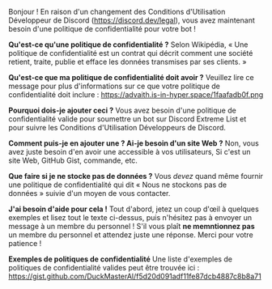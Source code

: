 Bonjour ! En raison d'un changement des Conditions d'Utilisation Développeur de Discord (<https://discord.dev/legal>), vous avez maintenant besoin d'une politique de confidentialité pour votre bot !

**Qu'est-ce qu'une politique de confidentialité ?** Selon Wikipédia, « Une politique de confidentialité est un contrat qui décrit comment une société retient, traite, publie et efface les données transmises par ses clients. »

**Qu'est-ce que ma politique de confidentialité doit avoir ?** Veuillez lire ce message pour plus d'informations sur ce que votre politique de confidentialité doit inclure : https://advaith.is-in-hyper.space/1faafadb0f.png

**Pourquoi dois-je ajouter ceci ?** Vous avez besoin d'une politique de confidentialité valide pour soumettre un bot sur Discord Extreme List et pour suivre les Conditions d'Utilisation Développeurs de Discord.

**Comment puis-je en ajouter une ? Ai-je besoin d'un site Web ?** Non, vous avez juste besoin d'en avoir une accessible à vos utilisateurs, Si c'est un site Web, GitHub Gist, commande, etc.

**Que faire si je ne stocke pas de données ?** Vous *devez* quand même fournir une politique de confidentialité qui dit « Nous ne stockons pas de données » suivie d'un moyen de vous contacter.

**J'ai besoin d'aide pour cela !** Tout d'abord, jetez un coup d'œil à quelques exemples et lisez tout le texte ci-dessus, puis n'hésitez pas à envoyer un message à un membre du personnel ! S'il vous plaît __ne memntionnez pas__ un membre du personnel et attendez juste une réponse. Merci pour votre patience !

**Exemples de politiques de confidentialité** Une liste d'exemples de politiques de confidentialité valides peut être trouvée ici : <https://gist.github.com/DuckMasterAl/f5d20d091adf11fe87dcb4887c8b8a71>